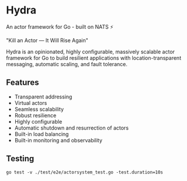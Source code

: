 # Hydra
An actor framework for Go - built on NATS ⚡

"Kill an Actor — It Will Rise Again"

Hydra is an opinionated, highly configurable, massively scalable actor framework for Go to build resilient applications with location-transparent messaging, automatic scaling, and fault tolerance.

## Features
- Transparent addressing
- Virtual actors
- Seamless scalability
- Robust resilience
- Highly configurable
- Automatic shutdown and resurrection of actors
- Built-in load balancing
- Built-in monitoring and observability

## Testing

```
go test -v ./test/e2e/actorsystem_test.go -test.duration=10s
```




